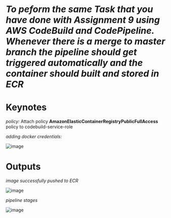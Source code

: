 # _To peform the same Task that you have done with Assignment 9 using AWS CodeBuild and CodePipeline. Whenever there is a merge to master branch the pipeline should get triggered automatically and the container should built and stored in ECR_

# Keynotes

_policy:_ Attach policy **AmazonElasticContainerRegistryPublicFullAccess** policy to codebuild-service-role</br>

_adding docker credentials:_

![image](https://user-images.githubusercontent.com/63493140/144968905-08026e38-e621-438b-adce-79d2da50568a.png)

# Outputs

_image successfully pushed to ECR_

![image](https://user-images.githubusercontent.com/63493140/144968199-62620eda-6e6f-436c-a13d-3db2379ad4b1.png)

_pipeline stages_

![image](https://user-images.githubusercontent.com/63493140/144968618-2372ff1f-fdea-4792-a3fe-ad2ae6fab195.png)
